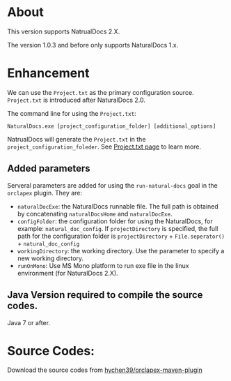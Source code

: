 # About

This version supports NatrualDocs 2.X.

The version 1.0.3 and before only supports NaturalDocs 1.x.

# Enhancement

We can use the `Project.txt` as the primary configuration source. 
`Project.txt` is introduced after NaturalDocs 2.0.

The command line for using the `Project.txt`:

```
NaturalDocs.exe [project_configuration_folder] [additional_options]
```

NatrualDocs will generate the `Project.txt` in the `project_configuration_foleder`. See [Project.txt page](https://www.naturaldocs.org/reference/project.txt/)
to learn more.

## Added parameters

Serveral parameters are added for using the `run-natural-docs` goal in the `orclapex` plugin. They are:

- `naturalDocExe`: the NaturalDocs runnable file. The full path is obtained by concatenating `naturalDocsHome` 
  and `naturalDocExe`.
- `configFolder`: the configuration folder for using the NaturalDocs, for example: `natural_doc_config`. 
    If `projectDirectory` is specified, the full path for the configuration folder is 
    `projectDirectory` + `File.seperator()` + `natural_doc_config`  
- `workingDirectory`: the working directory. Use the parameter to specify a new working directory.
- `runOnMono`: Use MS Mono platform to run exe file in the linux environment (for NaturalDocs 2.X). 

## Java Version required to compile the source codes.

Java 7 or after.

# Source Codes:

Download the source codes from [hychen39/orclapex-maven-plugin](https://github.com/hychen39/orclapex-maven-plugin)